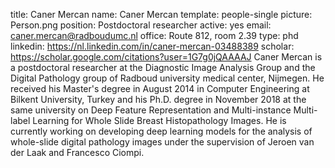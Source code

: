 title: Caner Mercan
name: Caner Mercan
template: people-single
picture: Person.png
position: Postdoctoral researcher
active: yes
email: caner.mercan@radboudumc.nl
office: Route 812, room 2.39
type: phd
linkedin: https://nl.linkedin.com/in/caner-mercan-03488389
scholar: https://scholar.google.com/citations?user=1G7g0jQAAAAJ
Caner Mercan is a postdoctoral researcher at the Diagnostic Image Analysis Group and the Digital Pathology group of Radboud university medical center, Nijmegen. He received his Master's degree in August 2014 in Computer Engineering at Bilkent University, Turkey and his Ph.D. degree in November 2018 at the same university on Deep Feature Representation and Multi-instance Multi-label Learning for Whole Slide Breast Histopathology Images. He is currently working on developing deep learning models for the analysis of whole-slide digital pathology images under the supervision of Jeroen van der Laak and Francesco Ciompi. 
